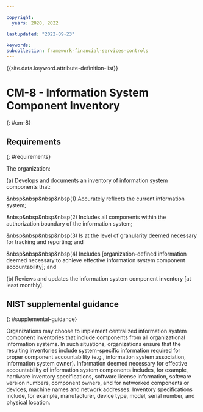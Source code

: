 ```yaml
---

copyright:
  years: 2020, 2022

lastupdated: "2022-09-23"

keywords: 
subcollection: framework-financial-services-controls
---
```


{{site.data.keyword.attribute-definition-list}}

# CM-8 - Information System Component Inventory
{: #cm-8}

## Requirements
{: #requirements}

The organization:

(a) Develops and documents an inventory of information system components that:

&nbsp&nbsp&nbsp&nbsp(1) Accurately reflects the current information system;

&nbsp&nbsp&nbsp&nbsp(2) Includes all components within the authorization boundary of the information system;

&nbsp&nbsp&nbsp&nbsp(3) Is at the level of granularity deemed necessary for tracking and reporting; and

&nbsp&nbsp&nbsp&nbsp(4) Includes [organization-defined information deemed necessary to achieve effective information system component accountability]; and

(b) Reviews and updates the information system component inventory [at least monthly].

## NIST supplemental guidance
{: #supplemental-guidance}

Organizations may choose to implement centralized information system component inventories that include components from all organizational information systems. In such situations, organizations ensure that the resulting inventories include system-specific information required for proper component accountability (e.g., information system association, information system owner). Information deemed necessary for effective accountability of information system components includes, for example, hardware inventory specifications, software license information, software version numbers, component owners, and for networked components or devices, machine names and network addresses. Inventory specifications include, for example, manufacturer, device type, model, serial number, and physical location.

